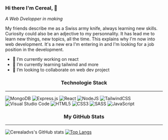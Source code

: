 ### Hi there I'm Cereal, 👋

*A Web Dvelopper in making*


My friends describe me as a Swiss army knife, always learning new skills. Curiosity could also be an adjective to my personnality. It has lead me to learn new things, new topics, all the time. This explains why I'm now into web development. It's a new era I'm entering in and I'm looking for a job position in the development. 


- 🔭 I’m currently working on react
- 🌱 I’m currently learning tailwind and more
- 👯 I’m looking to collaborate on web dev project


<h3 style="text-align: center;">Technologie Stack
</h3>

***

![MongoDB](https://img.shields.io/badge/MongoDB-%234ea94b.svg?style=for-the-badge&logo=mongodb&logoColor=white)
![Express.js](https://img.shields.io/badge/express.js-%23404d59.svg?style=for-the-badge&logo=express&logoColor=%2361DAFB)
![React](https://img.shields.io/badge/react-%2320232a.svg?style=for-the-badge&logo=react&logoColor=%2361DAFB)
![NodeJS](https://img.shields.io/badge/node.js-6DA55F?style=for-the-badge&logo=node.js&logoColor=white)
![TailwindCSS](https://img.shields.io/badge/tailwindcss-%2338B2AC.svg?style=for-the-badge&logo=tailwind-css&logoColor=white)
![Visual Studio Code](https://img.shields.io/badge/Visual%20Studio%20Code-0078d7.svg?style=for-the-badge&logo=visual-studio-code&logoColor=white)
![HTML5](https://img.shields.io/badge/html5-%23E34F26.svg?style=for-the-badge&logo=html5&logoColor=white)
![CSS3](https://img.shields.io/badge/css3-%231572B6.svg?style=for-the-badge&logo=css3&logoColor=white)
![SASS](https://img.shields.io/badge/SASS-hotpink.svg?style=for-the-badge&logo=SASS&logoColor=white)
![JavaScript](https://img.shields.io/badge/javascript-%23323330.svg?style=for-the-badge&logo=javascript&logoColor=%23F7DF1E)


<h3 style="text-align: center;">My GitHub Stats</h3>

***

![Cerealadvs's GitHub stats](https://github-readme-stats.vercel.app/api?username=cerealadvs&show_icons=true&theme=transparent)
[![Top Langs](https://github-readme-stats.vercel.app/api/top-langs/?username=cerealadvs&layout=compact&theme=transparent)](https://github.com/cerealadvs/github-readme-stats)


<!--
**Cerealadvs/Cerealadvs** is a ✨ _special_ ✨ repository because its `README.md` (this file) appears on your GitHub profile.

Here are some ideas to get you started:

- 🔭 I’m currently working on ...
- 🌱 I’m currently learning ...
- 👯 I’m looking to collaborate on ...
- 🤔 I’m looking for help with ...
- 💬 Ask me about ...
- 📫 How to reach me: ...
- 😄 Pronouns: ...
- ⚡ Fun fact: ...
-->
